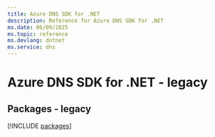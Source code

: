 ```yaml
---
title: Azure DNS SDK for .NET
description: Reference for Azure DNS SDK for .NET
ms.date: 06/09/2025
ms.topic: reference
ms.devlang: dotnet
ms.service: dns
---
```

# Azure DNS SDK for .NET - legacy
## Packages - legacy
[!INCLUDE [packages](dns-index.md)]